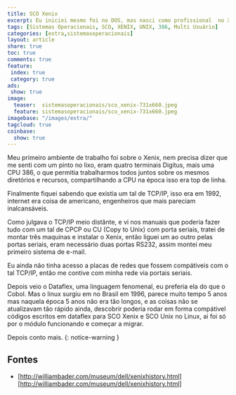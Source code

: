 ```yaml
---
title: SCO Xenix
excerpt: Eu iniciei mesmo foi no DOS, mas nasci como profissional  no XENIX.
tags: [Sistemas Operacionais, SCO, XENIX, UNIX, 386, Multi Usuário]
categories: [extra,sistemasoperacionais]
layout: article
share: true
toc: true
comments: true
feature:
 index: true
 category: true
ads: 
 show: true
image:
  teaser:  sistemasoperacionais/sco_xenix-731x660.jpeg
  feature: sistemasoperacionais/sco_xenix-731x660.jpeg
imagebase: "/images/extra/"
tagcloud: true
coinbase:
  show: true
---
```


Meu primeiro ambiente de trabalho foi sobre o Xenix, nem precisa dizer 
que me senti com um pinto no lixo, eram quatro terminais Digitus, mais
uma CPU 386, o que permitia trabalharmos todos juntos sobre os mesmos
diretórios e recursos, compartilhando a CPU na época isso era top de linha.
 
<!--more-->

Finalmente fiquei sabendo que existia um tal de TCP/IP, isso era em 1992, 
internet era coisa de americano, engenheiros que mais pareciam inalcansáveis.

Como julgava o TCP/IP meio distânte, e vi nos manuais que poderia fazer
tudo com um tal de CPCP ou CU (Copy to Unix) com porta seriais,
tratei de montar três maquinas e instalar o Xenix, então liguei
um ao outro pelas portas seriais, eram necessário duas portas RS232, assim
montei meu primeiro sistema de e-mail.

Eu ainda não tinha acesso a placas de redes que fossem compátiveis com 
o tal TCP/IP, então me contive com minha rede via portais seriais.

Depois veio o Dataflex, uma linguagem fenomenal, eu preferia ela do que o
Cobol. Mas o linux surgiu em no Brasil em 1996, parece muito tempo 5 anos
mas naquela época 5 anos não era tão longos, e as coisas não se atualizavam
tão rápido ainda, descobrir poderia rodar em forma compátivel códigos
escritos em dataflex para SCO Xenix e SCO Unix no Linux, ai foi só por o
módulo funcionando e começar a migrar. 

Depois conto mais.
{: notice-warning } 

## Fontes

 * [http://williambader.com/museum/dell/xenixhistory.html][http://williambader.com/museum/dell/xenixhistory.html]
 